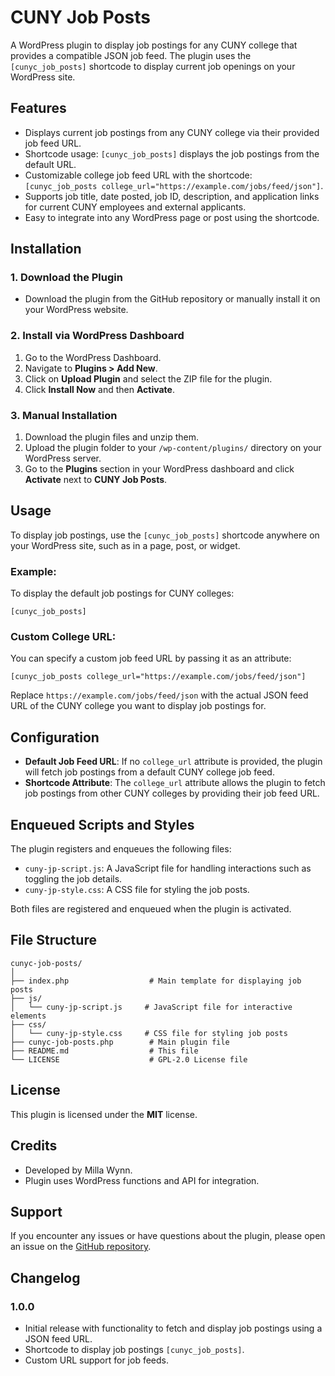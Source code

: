 
# CUNY Job Posts

A WordPress plugin to display job postings for any CUNY college that provides a compatible JSON job feed. The plugin uses the `[cunyc_job_posts]` shortcode to display current job openings on your WordPress site.

## Features

- Displays current job postings from any CUNY college via their provided job feed URL.
- Shortcode usage: `[cunyc_job_posts]` displays the job postings from the default URL.
- Customizable college job feed URL with the shortcode: `[cunyc_job_posts college_url="https://example.com/jobs/feed/json"]`.
- Supports job title, date posted, job ID, description, and application links for current CUNY employees and external applicants.
- Easy to integrate into any WordPress page or post using the shortcode.

## Installation

### 1. Download the Plugin

- Download the plugin from the GitHub repository or manually install it on your WordPress website.

### 2. Install via WordPress Dashboard

1. Go to the WordPress Dashboard.
2. Navigate to **Plugins > Add New**.
3. Click on **Upload Plugin** and select the ZIP file for the plugin.
4. Click **Install Now** and then **Activate**.

### 3. Manual Installation

1. Download the plugin files and unzip them.
2. Upload the plugin folder to your `/wp-content/plugins/` directory on your WordPress server.
3. Go to the **Plugins** section in your WordPress dashboard and click **Activate** next to **CUNY Job Posts**.

## Usage

To display job postings, use the `[cunyc_job_posts]` shortcode anywhere on your WordPress site, such as in a page, post, or widget.

### Example:

To display the default job postings for CUNY colleges:

```plaintext
[cunyc_job_posts]
```

### Custom College URL:

You can specify a custom job feed URL by passing it as an attribute:

```plaintext
[cunyc_job_posts college_url="https://example.com/jobs/feed/json"]
```

Replace `https://example.com/jobs/feed/json` with the actual JSON feed URL of the CUNY college you want to display job postings for.

## Configuration

- **Default Job Feed URL**: If no `college_url` attribute is provided, the plugin will fetch job postings from a default CUNY college job feed.
- **Shortcode Attribute**: The `college_url` attribute allows the plugin to fetch job postings from other CUNY colleges by providing their job feed URL.

## Enqueued Scripts and Styles

The plugin registers and enqueues the following files:

- `cuny-jp-script.js`: A JavaScript file for handling interactions such as toggling the job details.
- `cuny-jp-style.css`: A CSS file for styling the job posts.

Both files are registered and enqueued when the plugin is activated.

## File Structure

```
cunyc-job-posts/
│
├── index.php                  # Main template for displaying job posts
├── js/
│   └── cuny-jp-script.js     # JavaScript file for interactive elements
├── css/
│   └── cuny-jp-style.css     # CSS file for styling job posts
├── cunyc-job-posts.php        # Main plugin file
├── README.md                  # This file
└── LICENSE                    # GPL-2.0 License file
```

## License

This plugin is licensed under the **MIT** license.

## Credits

- Developed by Milla Wynn.
- Plugin uses WordPress functions and API for integration.

## Support

If you encounter any issues or have questions about the plugin, please open an issue on the [GitHub repository](https://github.com/millaw).

## Changelog

### 1.0.0
- Initial release with functionality to fetch and display job postings using a JSON feed URL.
- Shortcode to display job postings `[cunyc_job_posts]`.
- Custom URL support for job feeds.
